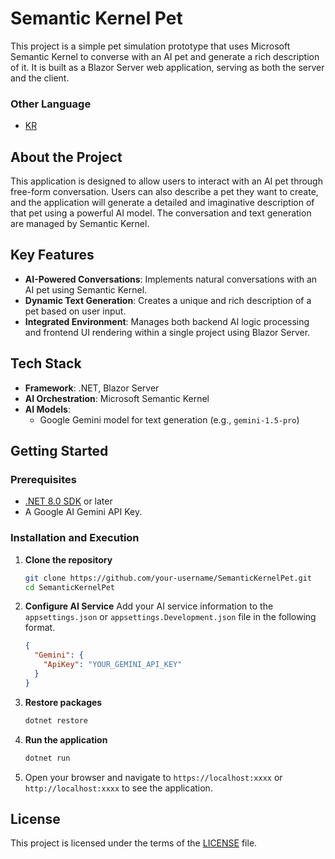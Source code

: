 # Semantic Kernel Pet

This project is a simple pet simulation prototype that uses Microsoft Semantic Kernel to converse with an AI pet and generate a rich description of it. It is built as a Blazor Server web application, serving as both the server and the client.  

### Other Language  

- [KR](./README_KR.md)

## About the Project

This application is designed to allow users to interact with an AI pet through free-form conversation. Users can also describe a pet they want to create, and the application will generate a detailed and imaginative description of that pet using a powerful AI model. The conversation and text generation are managed by Semantic Kernel.

## Key Features

-   **AI-Powered Conversations**: Implements natural conversations with an AI pet using Semantic Kernel.
-   **Dynamic Text Generation**: Creates a unique and rich description of a pet based on user input.
-   **Integrated Environment**: Manages both backend AI logic processing and frontend UI rendering within a single project using Blazor Server.

## Tech Stack

-   **Framework**: .NET, Blazor Server
-   **AI Orchestration**: Microsoft Semantic Kernel
-   **AI Models**:
    -   Google Gemini model for text generation (e.g., `gemini-1.5-pro`)

## Getting Started

### Prerequisites

-   [.NET 8.0 SDK](https://dotnet.microsoft.com/download/dotnet/8.0) or later
-   A Google AI Gemini API Key.

### Installation and Execution

1.  **Clone the repository**
    ```bash
    git clone https://github.com/your-username/SemanticKernelPet.git
    cd SemanticKernelPet
    ```

2.  **Configure AI Service**
    Add your AI service information to the `appsettings.json` or `appsettings.Development.json` file in the following format.

    ```json
    {
      "Gemini": {
        "ApiKey": "YOUR_GEMINI_API_KEY"
      }
    }
    ```

3.  **Restore packages**
    ```bash
    dotnet restore
    ```

4.  **Run the application**
    ```bash
    dotnet run
    ```

5.  Open your browser and navigate to `https://localhost:xxxx` or `http://localhost:xxxx` to see the application.

## License

This project is licensed under the terms of the [LICENSE](LICENSE) file.
